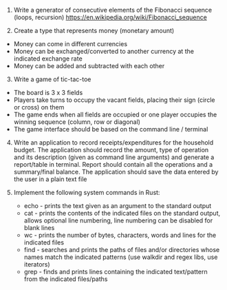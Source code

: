 1. Write a generator of consecutive elements of the Fibonacci sequence (loops, recursion)
   https://en.wikipedia.org/wiki/Fibonacci_sequence

2. Create a type that represents money (monetary amount)
* Money can come in different currencies
* Money can be exchanged/converted to another currency at the indicated exchange rate
* Money can be added and subtracted with each other

3. Write a game of tic-tac-toe
* The board is 3 x 3 fields
* Players take turns to occupy the vacant fields, placing their sign (circle or cross) on them
* The game ends when all fields are occupied or one player occupies the winning sequence (column, row or diagonal)
* The game interface should be based on the command line / terminal

4. Write an application to record receipts/expenditures for the household budget. The application should record the amount,
   type of operation and its description (given as command line arguments) and generate a report/table in terminal.
   Report should contain all the operations and a summary/final balance. The application should save the data entered by the user in a plain text file

5. Implement the following system commands in Rust:
   * echo - prints the text given as an argument to the standard output
   * cat - prints the contents of the indicated files on the standard output, allows optional line numbering, line numbering can be disabled for blank lines
   * wc - prints the number of bytes, characters, words and lines for the indicated files
   * find - searches and prints the paths of files and/or directories whose names match the indicated patterns (use walkdir and regex libs, use iterators)
   * grep - finds and prints lines containing the indicated text/pattern from the indicated files/paths